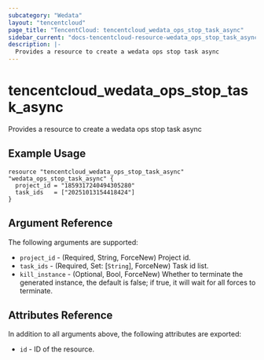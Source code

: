 ```yaml
---
subcategory: "Wedata"
layout: "tencentcloud"
page_title: "TencentCloud: tencentcloud_wedata_ops_stop_task_async"
sidebar_current: "docs-tencentcloud-resource-wedata_ops_stop_task_async"
description: |-
  Provides a resource to create a wedata ops stop task async
---
```


# tencentcloud_wedata_ops_stop_task_async

Provides a resource to create a wedata ops stop task async

## Example Usage

```hcl
resource "tencentcloud_wedata_ops_stop_task_async" "wedata_ops_stop_task_async" {
  project_id = "1859317240494305280"
  task_ids   = ["20251013154418424"]
}
```

## Argument Reference

The following arguments are supported:

* `project_id` - (Required, String, ForceNew) Project id.
* `task_ids` - (Required, Set: [`String`], ForceNew) Task id list.
* `kill_instance` - (Optional, Bool, ForceNew) Whether to terminate the generated instance, the default is false; if true, it will wait for all forces to terminate.

## Attributes Reference

In addition to all arguments above, the following attributes are exported:

* `id` - ID of the resource.



